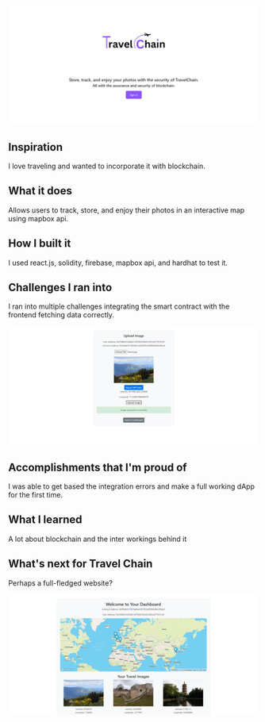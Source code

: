 <img src="readme_images/home.PNG">


## Inspiration
I love traveling and wanted to incorporate it with blockchain.
## What it does
Allows users to track, store, and enjoy their photos in an interactive map using mapbox api.
## How I built it
I used react.js, solidity, firebase, mapbox api, and hardhat to test it.
## Challenges I ran into
I ran into multiple challenges integrating the smart contract with the frontend fetching data correctly.
<p></p>
<img src="readme_images/upload.PNG">

## Accomplishments that I'm proud of
I was able to get based the integration errors and make a full working dApp for the first time.
## What I learned
A lot about blockchain and the inter workings behind it
## What's next for Travel Chain 
Perhaps a full-fledged website?
<p></p>
<img src="readme_images/dashboard.PNG">

